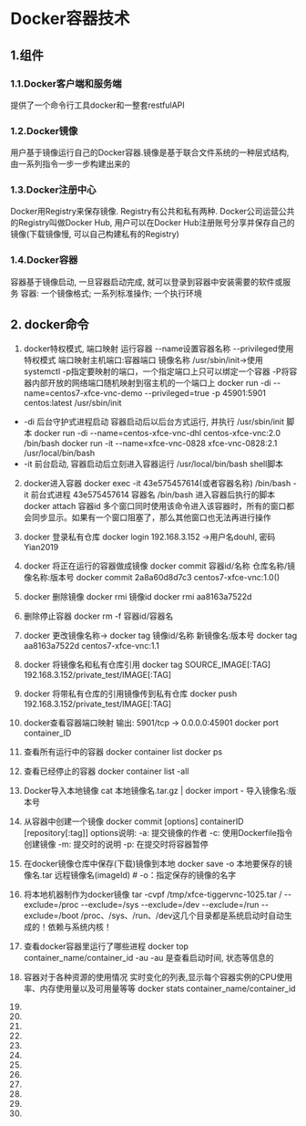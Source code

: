 # Docker容器技术
## 1.组件
### 1.1.Docker客户端和服务端
提供了一个命令行工具docker和一整套restfulAPI
### 1.2.Docker镜像
用户基于镜像运行自己的Docker容器.镜像是基于联合文件系统的一种层式结构, 由一系列指令一步一步构建出来的
### 1.3.Docker注册中心
Docker用Registry来保存镜像. Registry有公共和私有两种. Docker公司运营公共的Registry叫做Docker Hub, 用户可以在Docker Hub注册账号分享并保存自己的镜像(下载镜像慢, 可以自己构建私有的Registry)
### 1.4.Docker容器
容器基于镜像启动, 一旦容器启动完成, 就可以登录到容器中安装需要的软件或服务
容器: 一个镜像格式; 一系列标准操作; 一个执行环境
## 2. docker命令
1. docker特权模式, 端口映射 运行容器 --name设置容器名称 --privileged使用特权模式 端口映射主机端口:容器端口 镜像名称 /usr/sbin/init->使用systemctl
-p指定要映射的端口，一个指定端口上只可以绑定一个容器
-P将容器内部开放的网络端口随机映射到宿主机的一个端口上
docker run -di --name=centos7-xfce-vnc-demo --privileged=true -p 45901:5901 centos:latest /usr/sbin/init
- -di 后台守护式进程启动 容器启动后以后台方式运行, 并执行 /usr/sbin/init 脚本
docker run -di --name=centos-xfce-vnc-dhl centos-xfce-vnc:2.0 /bin/bash
docker run -it --name=xfce-vnc-0828 xfce-vnc-0828:2.1 /usr/local/bin/bash
- -it 前台启动, 容器启动后立刻进入容器运行 /usr/local/bin/bash shell脚本

2. docker进入容器
docker exec -it 43e575457614(或者容器名称) /bin/bash
-it				前台式进程 
43e575457614	容器名
/bin/bash		进入容器后执行的脚本
docker attach 容器id		多个窗口同时使用该命令进入该容器时，所有的窗口都会同步显示。如果有一个窗口阻塞了，那么其他窗口也无法再进行操作


3. docker 登录私有仓库
docker login 192.168.3.152  ->用户名douhl, 密码Yian2019

4. docker 将正在运行的容器做成镜像 docker commit 容器id/名称 仓库名称/镜像名称:版本号
docker commit 2a8a60d8d7c3 centos7-xfce-vnc:1.0()

5. docker 删除镜像 docker rmi 镜像id
docker rmi aa8163a7522d
6. 删除停止容器
docker rm -f 容器id/容器名

7. docker 更改镜像名称-> docker tag 镜像id/名称 新镜像名:版本号
docker tag aa8163a7522d centos7-xfce-vnc:1.1

8. docker 将镜像名和私有仓库引用
docker tag SOURCE_IMAGE[:TAG] 192.168.3.152/private_test/IMAGE[:TAG]

9. docker 将带私有仓库的引用镜像传到私有仓库
docker push 192.168.3.152/private_test/IMAGE[:TAG]

10. docker查看容器端口映射 输出: 5901/tcp -> 0.0.0.0:45901
docker port container_ID 
11. 查看所有运行中的容器
docker container list
docker ps
12. 查看已经停止的容器
docker container list -all
13. Docker导入本地镜像
cat 本地镜像名.tar.gz | docker import - 导入镜像名:版本号
14. 从容器中创建一个镜像
docker commit [options] containerID [repository[:tag]]
options说明:
-a: 提交镜像的作者
-c: 使用Dockerfile指令创建镜像
-m: 提交时的说明
-p: 在提交时将容器暂停
15. 在docker镜像仓库中保存(下载)镜像到本地
docker save -o 本地要保存的镜像名.tar 远程镜像名(imageId)  # -o：指定保存的镜像的名字
16. 将本地机器制作为docker镜像
tar -cvpf /tmp/xfce-tiggervnc-1025.tar / --exclude=/proc --exclude=/sys --exclude=/dev --exclude=/run --exclude=/boot 
/proc、/sys、/run、/dev这几个目录都是系统启动时自动生成的！依赖与系统内核！
17. 查看docker容器里运行了哪些进程
docker top container_name/container_id -au
-au 是查看启动时间, 状态等信息的
18. 容器对于各种资源的使用情况 实时变化的列表,显示每个容器实例的CPU使用率、内存使用量以及可用量等等
docker stats container_name/container_id
19.  
20.  
21.  
22.  
23.  
24.  
25.  
26.  
27.  
28.  
29.  
30.  
